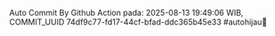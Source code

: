 Auto Commit By Github Action pada: 2025-08-13 19:49:06 WIB, COMMIT_UUID 74df9c77-fd17-44cf-bfad-ddc365b45e33 #autohijau🗿
